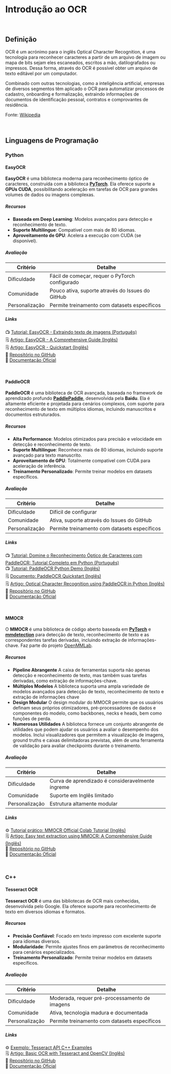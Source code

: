 
# Introdução ao OCR

<br>

## Definição

OCR é um acrónimo para o inglês Optical Character Recognition, é uma tecnologia para reconhecer caracteres a partir de um arquivo de imagem ou mapa de bits sejam eles escaneados, escritos a mão, datilografados ou impressos. Dessa forma, através do OCR é possível obter um arquivo de texto editável por um computador.

Combinado com outras tecnologias, como a inteligência artificial, empresas de diversos segmentos têm aplicado o OCR para automatizar processos de cadastro, onboarding e formalização, extraindo informações de documentos de identificação pessoal, contratos e comprovantes de residência. 

Fonte: [Wikipedia](https://pt.wikipedia.org/wiki/Reconhecimento_%C3%B3tico_de_caracteres)

<br>

## Linguagens de Programação

### Python

#### EasyOCR

**EasyOCR** é uma biblioteca moderna para reconhecimento óptico de caracteres, construída com a biblioteca **[PyTorch](https://pytorch.org)**. Ela oferece suporte a **GPUs CUDA**, possibilitando aceleração em tarefas de OCR para grandes volumes de dados ou imagens complexas.

##### Recursos

-   **Baseada em Deep Learning**: Modelos avançados para detecção e reconhecimento de texto.
-   **Suporte Multilíngue**: Compatível com mais de 80 idiomas.
-   **Aproveitamento de GPU**: Acelera a execução com CUDA (se disponível).

##### Avaliação
| Critério  | Detalhe  |
|---|---|
| Dificuldade  | Fácil de começar, requer o PyTorch configurado  |
|  Comunidade |  Pouco ativa, suporte através do Issues do GitHub |
|  Personalização | Permite treinamento com datasets específicos  |

##### Links
📺 [Tutorial: EasyOCR - Extraindo texto de imagens (Português)](https://www.youtube.com/watch?v=QX0u69qqM3k) <br>
🗒️ [Artigo: EasyOCR - A Comprehensive Guide (Inglês)](https://medium.com/@adityamahajan.work/easyocr-a-comprehensive-guide-5ff1cb850168) <br>
🗒️ [Artigo: EasyOCR - Quickstart (Inglês)](https://www.jaided.ai/easyocr/tutorial/) <br>
📁 [Repositório no GitHub](https://github.com/JaidedAI/EasyOCR) <br>
📄 [Documentação Oficial](https://www.jaided.ai/easyocr/documentation/)

<br>

#### PaddleOCR

**PaddleOCR** é uma biblioteca de OCR avançada, baseada no framework de aprendizado profundo [**PaddlePaddle**](https://github.com/PaddlePaddle/Paddle), desenvolvida pela **Baidu**. Ela é altamente eficiente e projetada para cenários complexos, com suporte para reconhecimento de texto em múltiplos idiomas, incluindo manuscritos e documentos estruturados.

##### Recursos

-   **Alta Performance**: Modelos otimizados para precisão e velocidade em detecção e reconhecimento de texto.
-   **Suporte Multilíngue**: Reconhece mais de 80 idiomas, incluindo suporte avançado para texto manuscrito.
-   **Aproveitamento de GPU**: Totalmente compatível com CUDA para aceleração de inferência.
-   **Treinamento Personalizado**: Permite treinar modelos em datasets específicos.

##### Avaliação
| Critério  | Detalhe  |
|---|---|
| Dificuldade  | Difícil de configurar  |
|  Comunidade |  Ativa, suporte através do Issues do GitHub |
|  Personalização | Permite treinamento com datasets específicos  |


##### Links
📺 [Tutorial: Domine o Reconhecimento Óptico de Caracteres com PaddleOCR: Tutorial Completo em Python (Português)](https://www.youtube.com/watch?v=kkgN3hzkSs4) <br>
📺 [Tutorial: PaddleOCR Python Demo (Inglês)](https://www.youtube.com/watch?v=0OA9RdW2saE) <br>
🗒️ [Documento: PaddleOCR Quickstart (Inglês)](https://github.com/PaddlePaddle/PaddleOCR/blob/main/docs/quick_start.en.md)<br>
🗒️ [Artigo: Optical Character Recognition using PaddleOCR in Python (Inglês)](https://mlhive.com/2023/04/optical-character-recognition-using-paddleocr-in-python)<br>
📁 [Repositório no GitHub](https://github.com/PaddlePaddle/PaddleOCR) <br>
📄 [Documentação Oficial](https://paddlepaddle.github.io/PaddleOCR/latest/en/index.html)

<br>

#### MMOCR

O **MMOCR** é uma biblioteca de código aberto baseada em **[PyTorch](https://pytorch.org)** e **[mmdetection](https://github.com/open-mmlab/mmdetection)** para detecção de texto, reconhecimento de texto e as correspondentes tarefas derivadas, incluindo extração de informações-chave. Faz parte do projeto [OpenMMLab](https://openmmlab.com).
##### Recursos

-   **Pipeline Abrangente** A caixa de ferramentas suporta não apenas detecção e reconhecimento de texto, mas também suas tarefas derivadas, como extração de informações-chave.
-   **Múltiplos Modelos** A biblioteca suporta uma ampla variedade de modelos avançados para detecção de texto, reconhecimento de texto e extração de informações chave
-  **Design Modular** O design modular do MMOCR permite que os usuários definam seus próprios otimizadores, pré-processadores de dados e componentes do modelo, como backbones, necks e heads, bem como funções de perda. 
-   **Numerosas Utilidades** A biblioteca fornece um conjunto abrangente de utilidades que podem ajudar os usuários a avaliar o desempenho dos modelos. Inclui visualizadores que permitem a visualização de imagens, ground truths e caixas delimitadoras previstas, além de uma ferramenta de validação para avaliar checkpoints durante o treinamento.

##### Avaliação
| Critério  | Detalhe  |
|---|---|
| Dificuldade  | Curva de aprendizado é consideravelmente íngreme  |
|  Comunidade |  Suporte em Inglês limitado |
|  Personalização | Estrutura altamente modular  |


##### Links
⚙️ [Tutorial prático: MMOCR Official Colab Tutorial (Inglês)](https://colab.research.google.com/github/open-mmlab/mmocr/blob/dev-1.x/demo/tutorial.ipynb)<br>
🗒️ [Artigo: Easy text extraction using MMOCR: A Comprehensive Guide (Inglês)](https://www.ikomia.ai/blog/easy-text-extraction-using-mmocr)<br>
📁 [Repositório no GitHub](https://github.com/open-mmlab/mmocr) <br>
📄 [Documentação Oficial](https://mmocr.readthedocs.io/en/latest/)

<br>


### C++

#### Tesseract OCR

**Tesseract OCR** é uma das bibliotecas de OCR mais conhecidas, desenvolvida pelo Google. Ela oferece suporte para reconhecimento de texto em diversos idiomas e formatos.

##### Recursos

-   **Precisão Confiável**: Focado em texto impresso com excelente suporte para idiomas diversos.
-   **Modularidade**: Permite ajustes finos em parâmetros de reconhecimento para cenários especializados.
-   **Treinamento Personalizado**: Permite treinar modelos em datasets específicos.

##### Avaliação
| Critério  | Detalhe  |
|---|---|
| Dificuldade  | Moderada, requer pré-processamento de imagens  |
|  Comunidade |  Ativa, tecnologia madura e documentada |
|  Personalização | Permite treinamento com datasets específicos  |

##### Links
⚙️ [Exemplo: Tesseract API C++ Examples](https://tesseract-ocr.github.io/tessdoc/Examples_C++.html) <br>
🗒️ [Artigo: Basic OCR with Tesseract and OpenCV (Inglês)](https://medium.com/building-a-simple-text-correction-tool/basic-ocr-with-tesseract-and-opencv-34fae6ab3400) <br>
📁 [Repositório no GitHub](https://github.com/tesseract-ocr/tesseract)<br>
📄 [Documentação Oficial](https://tesseract-ocr.github.io/tessdoc/)

<br>

